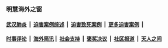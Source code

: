 
### 明慧海外之窗

####  [武汉肺炎](indexes/365.md?t=02122100) &nbsp;|&nbsp;  [迫害案例综述](indexes/328.md?t=02122100) &nbsp;|&nbsp; [迫害致死案例](indexes/277.md?t=02122100)  &nbsp;|&nbsp; [更多迫害案例](indexes/81.md?t=02122100)  &nbsp;|&nbsp; 
####  [时事评论](indexes/19.md?t=02122100) &nbsp;|&nbsp; [海外简讯](indexes/245.md?t=02122100)&nbsp;|&nbsp;  [社会支持](indexes/140.md?t=02122100) &nbsp;|&nbsp; [褒奖决议](indexes/282.md?t=02122100) &nbsp;|&nbsp; [社区报道](indexes/91.md?t=02122100)  &nbsp;|&nbsp; [天人之间](indexes/78.md?t=02122100) 

